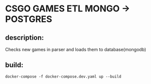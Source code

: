 # CSGO GAMES ETL MONGO -> POSTGRES

## description:
Checks new games in parser and loads them to database(mongodb)

## build:
```docker-compose -f docker-compose.dev.yaml up --build```